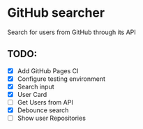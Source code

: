 # GitHub searcher

Search for users from GitHub through its API

## TODO:

- [x] Add GitHub Pages CI
- [x] Configure testing environment
- [x] Search input
- [x] User Card
- [ ] Get Users from API
- [x] Debounce search
- [ ] Show user Repositories
